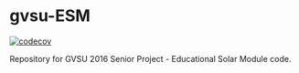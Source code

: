 # gvsu-ESM


[![codecov](https://codecov.io/gh/kc9zyz/gvsu-ESM/branch/master/graph/badge.svg?token=DDeWaJRnjJ)](https://codecov.io/gh/kc9zyz/gvsu-ESM)

Repository for GVSU 2016 Senior Project - Educational Solar Module code.

